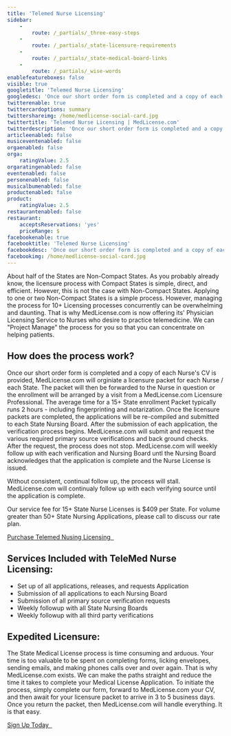 ```yaml
---
title: 'Telemed Nurse Licensing'
sidebar:
    -
        route: /_partials/_three-easy-steps
    -
        route: /_partials/_state-licensure-requirements
    -
        route: /_partials/_state-medical-board-links
    -
        route: /_partials/_wise-words
enablefeatureboxes: false
visible: true
googletitle: 'Telemed Nurse Licensing'
googledesc: 'Once our short order form is completed and a copy of each Nurse''s CV is provided, we will orginiate a licensure packet for each Nurse / each State. The packet will then be forwarded to the Nurse in question or the enrollment will be arranged by a visit from a MedLicense.com Licensure Professional.'
twitterenable: true
twittercardoptions: summary
twittershareimg: /home/medlicense-social-card.jpg
twittertitle: 'Telemed Nurse Licensing | MedLicense.com'
twitterdescription: 'Once our short order form is completed and a copy of each Nurse''s CV is provided, we will orginiate a licensure packet for each Nurse / each State. The packet will then be forwarded to the Nurse in question or the enrollment will be arranged by a visit from a MedLicense.com Licensure Professional.'
articleenabled: false
musiceventenabled: false
orgaenabled: false
orga:
    ratingValue: 2.5
orgaratingenabled: false
eventenabled: false
personenabled: false
musicalbumenabled: false
productenabled: false
product:
    ratingValue: 2.5
restaurantenabled: false
restaurant:
    acceptsReservations: 'yes'
    priceRange: $
facebookenable: true
facebooktitle: 'Telemed Nurse Licensing'
facebookdesc: 'Once our short order form is completed and a copy of each Nurse''s CV is provided, we will orginiate a licensure packet for each Nurse / each State. The packet will then be forwarded to the Nurse in question or the enrollment will be arranged by a visit from a MedLicense.com Licensure Professional.'
facebookimg: /home/medlicense-social-card.jpg
---
```


<p>About half of the States are Non-Compact States. As you probably already know, the licensure process with Compact States is simple, direct, and efficient. However, this is not the case with Non-Compact States. Applying to one or two Non-Compact States is a simple process. However, managing the process for 10+ Licensing processes concurrently can be overwhelming and daunting. That is why MedLicense.com is now offering its' Physician Licensing Service to Nurses who desire to practice telemedicine. We can "Project Manage" the process for you so that you can concentrate on helping patients.</p>
<h2 id="mcetoc_1cec9tdg20">How does the process work?</h2>
<p>Once our short order form is completed and a copy of each Nurse's CV is provided, MedLicense.com will orginiate a licensure packet for each Nurse / each State. The packet will then be forwarded to the Nurse in question or the enrollment will be arranged by a visit from a MedLicense.com Licensure Professional. The average time for a 15+ State enrollment Packet typically runs 2 hours - including fingerprinting and notarization. Once the licensure packets are completed, the applications will be re-compiled and submitted to each State Nursing Board. After the submission of each application, the verification process begins. MedLicense.com will submit and request the various required primary source verifications and back ground checks. After the request, the process does not stop. MedLicense.com will weekly follow up with each verification and Nursing Board untl the Nursing Board acknowledges that the application is complete and the Nurse License is issued.</p>
<p>Without consistent, continual follow up, the process will stall. MedLicense.com will continualy follow up with each verifying source until the application is complete.</p>
<p>Our service fee for 15+ State Nurse Licenses is $409 per State. For volume greater than 50+ State Nursing Applications, please call to discuss our rate plan.</p>
<p><a class="btn btn-secondary" href="https://www.secure-access.net/~medlicense/maaform/ccpaform.html">Purchase Telemed Nusing Licensing <em class="fa fa-sm fa-play" aria-hidden="true">&nbsp;</em></a>&nbsp;</p>
<h2 id="mcetoc_1cec9tdg21">Services Included with TeleMed Nurse Licensing:</h2>
<ul>
<li>Set up of all applications, releases, and requests Application</li>
<li>Submission of all applications to each Nursing Board</li>
<li>Submission of all primary source verification requests</li>
<li>Weekly followup with all State Nursing Boards</li>
<li>Weekly followup with all third party verifications</li>
</ul>
<h2 id="mcetoc_1cec9tdg22">Expedited Licensure:</h2>
<p>The State Medical License process is time consuming and arduous. Your time is too valuable to be spent on completing forms, licking envelopes, sending emails, and making phones calls over and over again. That is why MedLicense.com exists. We can make the paths straight and reduce the time it takes to complete your Medical License Application. To initiate the process, simply complete our form, forward to MedLicense.com your CV, and then await for your licensure packet to arrive in 3 to 5 business days. Once you return the packet, then MedLicense.com will handle everything. It is that easy.</p>
<p><a class="btn btn-secondary" href="../../pricing">Sign Up Today <em class="fa fa-sm fa-play" aria-hidden="true">&nbsp;</em></a>&nbsp;</p>